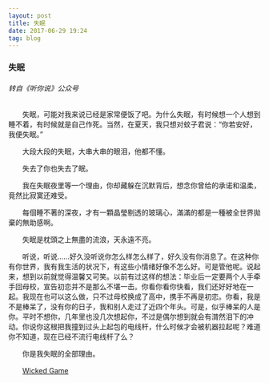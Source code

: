 ```yaml
---
layout: post
title: 失眠
date: 2017-06-29 19:24
tag: blog
---
```


### 失眠

###### 转自《听你说》公众号

　　失眠，可能对我来说已经是家常便饭了吧。为什么失眠，有时候想一个人想到睡不着，有时候就是自己作死。当然，在夏天，我只想对蚊子君说：“你若安好，我便失眠。”

　　大段大段的失眠，大串大串的眼泪，他都不懂。

　　失去了你也失去了眠。

　　我在失眠夜里等一个理由，你却藏躲在沉默背后，想念你曾给的承诺和温柔，竟然比寂寞还难受。

　　每個睡不著的深夜，才有一顆晶瑩剔透的玻璃心，滿滿的都是一種被全世界拋棄的無助感啊。

　　失眠是枕頭之上無盡的流浪，天永遠不亮。

　　听说，听说……好久没听说你怎么样怎么样了，好久没有你消息了。在这种你有你世界，我有我生活的状况下，有这些小情绪好像不怎么好。可是管他呢。说起来，想到以前就觉得温馨又可笑。以前有过这样的想法：毕业后一定要两个人手牵手回母校，宣告初恋并不是那么不堪一击。你看你看你快看，我们还好好地在一起。我现在也可以这么做，只不过母校换成了高中，携手不再是初恋。你看，我是不是棒呆了，没有你的日子，我和别人走过了近四个年头。可是，似乎棒呆的人是你。平时不想你，几年里也没几次想起你，不过是偶尔想到就会有潸然泪下的冲动。你说你这根把我撞到过头上起包的电线杆，什么时候才会被机器拉起呢？难道你不知道，现在已经不流行电线杆了么？

　　你是我失眠的全部理由。

　　[Wicked Game](//music.163.com/outchain/player?type=2&id=1601884&auto=1)

